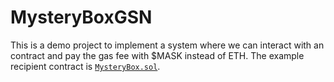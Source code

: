 # MysteryBoxGSN

This is a demo project to implement a system where we can interact with an contract and pay the gas fee with $MASK instead of ETH. The example recipient contract is [`MysteryBox.sol`](./contracts/MysteryBox.sol).
